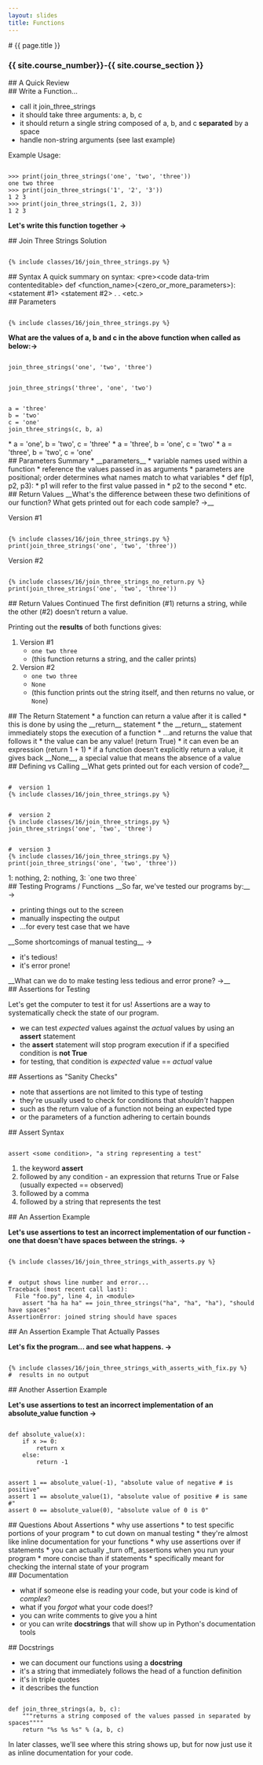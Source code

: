 ```yaml
---
layout: slides
title: Functions 
---
```

<section markdown="block" class="intro-slide">
# {{ page.title }}

### {{ site.course_number}}-{{ site.course_section }}

<p><small></small></p>
</section>

<section markdown="block">
##  A Quick Review
</section>

<section markdown="block">
##  Write a Function... 

* call it join_three_strings
* it should take three arguments: a, b, c
* it should return a single string composed of a, b, and c __separated__ by a space
* handle non-string arguments (see last example)

Example Usage:

<pre><code data-trim contenteditable>
&gt;&gt;&gt; print(join_three_strings('one', 'two', 'three'))
one two three
&gt;&gt;&gt; print(join_three_strings('1', '2', '3'))
1 2 3
&gt;&gt;&gt; print(join_three_strings(1, 2, 3))
1 2 3
</code></pre>

__Let's write this function together &rarr;__
</section>

<section markdown="block">
##  Join Three Strings Solution
<pre><code data-trim contenteditable>
{% include classes/16/join_three_strings.py %}
</code></pre>
</section>

<section markdown="block">
##  Syntax
A quick summary on syntax:
&lt;pre&gt;&lt;code data-trim contenteditable&gt;
def &lt;function_name&gt;(&lt;zero_or_more_parameters&gt;):
	&lt;statement #1&gt;
	&lt;statement #2&gt;
	.
	.
	&lt;etc.&gt;
</code></pre>
</section>

<section markdown="block">
##  Parameters
<pre><code data-trim contenteditable>
{% include classes/16/join_three_strings.py %}
</code></pre>

__What are the values of a, b and c in the above function when called as below:&rarr;__
<pre><code data-trim contenteditable>
join_three_strings('one', 'two', 'three')
</code></pre>
<pre><code data-trim contenteditable>
join_three_strings('three', 'one', 'two')
</code></pre>
<pre><code data-trim contenteditable>
a = 'three'
b = 'two'
c = 'one'
join_three_strings(c, b, a)
</code></pre>

<div class="fragment" markdown="block">
* a = 'one', b = 'two', c = 'three'
* a = 'three', b = 'one', c = 'two'
* a = 'three', b = 'two', c = 'one'
</div>
</section>

<section markdown="block">
##  Parameters Summary
* __parameters__ 
	* variable names used within a function 
	* reference the values passed in as arguments
* parameters are positional; order determines what names match to what variables
	* def f(p1, p2, p3):
	* p1 will refer to the first value passed in
	* p2 to the second
	* etc.
</section>

<section markdown="block">
##  Return Values
__What's the difference between these two definitions of our function?  What gets printed out for each code sample? &rarr;__

Version #1

<pre><code data-trim contenteditable>
{% include classes/16/join_three_strings.py %}
print(join_three_strings('one', 'two', 'three'))
</code></pre>

Version #2

<pre><code data-trim contenteditable>
{% include classes/16/join_three_strings_no_return.py %}
print(join_three_strings('one', 'two', 'three'))
</code></pre>
</section>

<section markdown="block">
##  Return Values Continued
The first definition (#1) returns a string, while the other (#2) doesn't return a value.  

Printing out the __results__ of both functions gives:

1. Version #1
    * <code class="inline">one two three</code>
    * (this function returns a string, and the caller prints)
2. Version #2
    * <code class="inline">one two three</code>
    * <code class="inline">None</code>
    * (this function prints out the string itself, and then returns no value, or `None`)
</section>

<section markdown="block">
##  The Return Statement
* a function can return a value after it is called
* this is done by using the __return__ statement
* the __return__ statement immediately stops the execution of a function
* ...and returns the value that follows it 
	* the value can be any value! (return True)
	* it can even be an expression (return 1 + 1)
* if a function doesn't explicitly return a value, it gives back __None__, a special value that means the absence of a value
</section>

<section markdown="block">
##  Defining vs Calling 
__What gets printed out for each version of code?__
<pre><code data-trim contenteditable>
#  version 1
{% include classes/16/join_three_strings.py %}
</code></pre>
<pre><code data-trim contenteditable>
#  version 2
{% include classes/16/join_three_strings.py %}
join_three_strings('one', 'two', 'three')
</code></pre>
<pre><code data-trim contenteditable>
#  version 3
{% include classes/16/join_three_strings.py %}
print(join_three_strings('one', 'two', 'three'))
</code></pre>
<div class="fragment" markdown="block">
1: nothing, 2: nothing, 3: `one two three`
</div>
</section>

<section markdown="block">
##  Testing Programs / Functions
__So far, we've tested our programs by:__ &rarr;

<div class="fragment" markdown="block">

* printing things out to the screen
* manually inspecting the output
* ...for every test case that we have
</div>

<div class="fragment" markdown="block">
__Some shortcomings of manual testing__ &rarr;
</div>

<div class="fragment" markdown="block">

* it's tedious!
* it's error prone!
</div>

<div class="fragment" markdown="block">
__What can we do to make testing less tedious and error prone? &rarr;__
</div>
</section>

<section markdown="block">
##  Assertions for Testing

Let's get the computer to test it for us!  Assertions are a way to systematically check the state of our program.

* we can test _expected_ values against the _actual_ values by using an __assert__ statement
* the __assert__ statement will stop program execution if if a specified condition is __not True__
* for testing, that condition is _expected_ value == _actual_ value
</section>

<section markdown="block">
##  Assertions as "Sanity Checks"

* note that assertions are not limited to this type of testing
* they're usually used to check for conditions that _shouldn't_ happen 
* such as the return value of a function not being an expected type
* or the parameters of a function adhering to certain bounds
</section>

<section markdown="block">
##  Assert Syntax

<pre><code data-trim contenteditable>
assert &lt;some condition&gt;, "a string representing a test"
</code></pre>

1. the keyword __assert__
2. followed by any condition - an expression that returns True or False (usually expected == observed)
3. followed by a comma
4. followed by a string that represents the test 
</section>

<section markdown="block">
##  An Assertion Example

__Let's use assertions to test an incorrect implementation of our function - one that doesn't have spaces between the strings. &rarr;__

<div class="fragment" markdown="block">
<pre><code data-trim contenteditable>
{% include classes/16/join_three_strings_with_asserts.py %}
</code></pre>

<pre><code data-trim contenteditable>
#  output shows line number and error...
Traceback (most recent call last):
  File "foo.py", line 4, in &lt;module&gt;
    assert "ha ha ha" == join_three_strings("ha", "ha", "ha"), "should have spaces"
AssertionError: joined string should have spaces
</code></pre>
</div>
</section>

<section markdown="block">
##  An Assertion Example That Actually Passes

__Let's fix the program... and see what happens. &rarr;__

<pre><code data-trim contenteditable>
{% include classes/16/join_three_strings_with_asserts_with_fix.py %}
#  results in no output
</code></pre>
</section>

<section markdown="block">
##  Another Assertion Example

__Let's use assertions to test an incorrect implementation of an absolute_value function &rarr;__
<pre><code data-trim contenteditable>
def absolute_value(x):
	if x >= 0:
		return x
	else:
		return -1
</code></pre>
<div class="fragment" markdown="block">
<pre><code data-trim contenteditable>
assert 1 == absolute_value(-1), "absolute value of negative # is positive"
assert 1 == absolute_value(1), "absolute value of positive # is same #"
assert 0 == absolute_value(0), "absolute value of 0 is 0"
</code></pre>

</div>
</section>

<section markdown="block">
##  Questions About Assertions
* why use assertions
	* to test specific portions of your program
	* to cut down on manual testing
	* they're almost like inline documentation for your functions
* why use assertions over if statements
	* you can actually _turn off_ assertions when you run your program
	* more concise than if statements
	* specifically meant for checking the internal state of your program
</section>

<section markdown="block">
##  Documentation

* what if someone else is reading your code, but your code is kind of _complex_?
* what if you _forgot_ what your code does!?
* you can write comments to give you a hint
* or you can write __docstrings__ that will show up in Python's documentation tools
</section>

<section markdown="block">
##  Docstrings

* we can document our functions using a __docstring__ 
* it's a string that immediately follows the head of a function definition
* it's in triple quotes
* it describes the function

<pre><code data-trim contenteditable>
def join_three_strings(a, b, c):
	"""returns a string composed of the values passed in separated by spaces""""
	return "%s %s %s" % (a, b, c)
</code></pre>

In later classes, we'll see where this string shows up, but for now just use it as inline documentation for your code.
</section>
